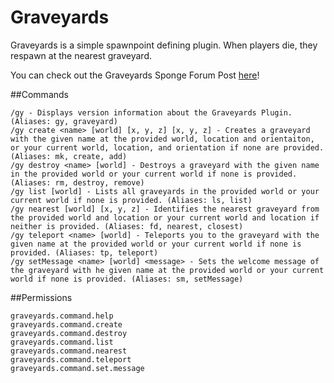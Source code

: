 # Graveyards
Graveyards is a simple spawnpoint defining plugin. When players die, they respawn at the nearest graveyard.

You can check out the Graveyards Sponge Forum Post [here](https://forums.spongepowered.org/t/wip-graveyards-v0-1-0-pre-defined-spawnpoints-for-players/9575 "Graveyards Sponge Forum Post")!
 
##Commands
```
/gy - Displays version information about the Graveyards Plugin. (Aliases: gy, graveyard)
/gy create <name> [world] [x, y, z] [x, y, z] - Creates a graveyard with the given name at the provided world, location and orientaiton, or your current world, location, and orientation if none are provided. (Aliases: mk, create, add)
/gy destroy <name> [world] - Destroys a graveyard with the given name in the provided world or your current world if none is provided. (Aliases: rm, destroy, remove)
/gy list [world] - Lists all graveyards in the provided world or your current world if none is provided. (Aliases: ls, list)
/gy nearest [world] [x, y, z] - Identifies the nearest graveyard from the provided world and location or your current world and location if neither is provided. (Aliases: fd, nearest, closest)
/gy teleport <name> [world] - Teleports you to the graveyard with the given name at the provided world or your current world if none is provided. (Aliases: tp, teleport)
/gy setMessage <name> [world] <message> - Sets the welcome message of the graveyard with he given name at the provided world or your current world if none is provided. (Aliases: sm, setMessage)
```

##Permissions
```
graveyards.command.help
graveyards.command.create
graveyards.command.destroy
graveyards.command.list
graveyards.command.nearest
graveyards.command.teleport
graveyards.command.set.message
```

